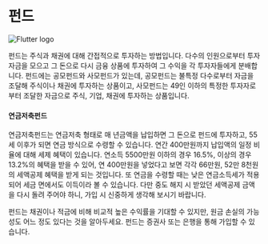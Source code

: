 # 펀드
![Flutter logo](resource:assets/images/fund.jpg)


펀드는 주식과 채권에 대해 간접적으로 투자하는 방법입니다. 다수의 인원으로부터 투자 자금을 모으고 그 돈으로 다시 금융 상품에 투자하여 그 수익을 각 투자자들에게 분배합니다. 펀드에는 공모펀드와 사모펀드가 있는데, 공모펀드는 불특정 다수로부터 자금을 조달해 주식이나 채권에 투자하는 상품이고, 사모펀드는 49인 이하의 특정한 투자자로부터 조달한 자금으로 주식, 기업, 채권에 투자하는 상품입니다.

#### 연금저축펀드
연금저축펀드는 연금저축 형태로 매 년금액을 납입하면 그 돈으로 펀드에 투자하고, 55세 이후가 되면 연금 방식으로 수령할 수 있습니다. 연간 400만원까지 납입액의 일정 비율에 대해 세제 혜택이 있습니다. 연소득 5500만원 이하의 경우 16.5%, 이상의 경우 13.2%의 혜택을 받을 수 있어, 연 400만원을 넣었다고 보면 각각 66만원, 52만 8천원의 세액공제 혜택을 받게 되는 것입니다. 또 연금을 수령할 때는 낮은 연금소득세가 적용되어 세금 면에서도 이득이라 볼 수 있습니다. 다만 중도 해지 시 받았던 세액공제 금액을 다시 돌려 주어야 하니, 가입 시 신중하게 생각해 보시기 바랍니다.

펀드는 채권이나 적금에 비해 비교적 높은 수익률을 기대할 수 있지만, 원금 손실의 가능성도 어느 정도 있다는 것을 알아두세요. 펀드는 증권사 또는 은행을 통해 가입할 수 있습니다.
  




  